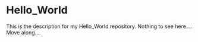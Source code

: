 # Hello_World
This is the description for my Hello_World repository.  Nothing to see here.... Move along....
